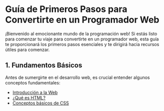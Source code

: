 # Guía de Primeros Pasos para Convertirte en un Programador Web

¡Bienvenido al emocionante mundo de la programación web! Si estás listo para comenzar tu viaje para convertirte en un programador web, esta guía te proporcionará los primeros pasos esenciales y te dirigirá hacia recursos útiles para comenzar.

## 1. Fundamentos Básicos

Antes de sumergirte en el desarrollo web, es crucial entender algunos conceptos fundamentales:

- [Introducción a la Web](https://developer.mozilla.org/es/docs/Learn/Getting_started_with_the_web/Introducci%C3%B3n)
- [¿Qué es HTML?](https://developer.mozilla.org/es/docs/Learn/Getting_started_with_the_web/HTML_basics)
- [Conceptos básicos de CSS](https://developer.mozilla.org/es/docs/Learn/Getting_started_with_the_web/CSS_basics)